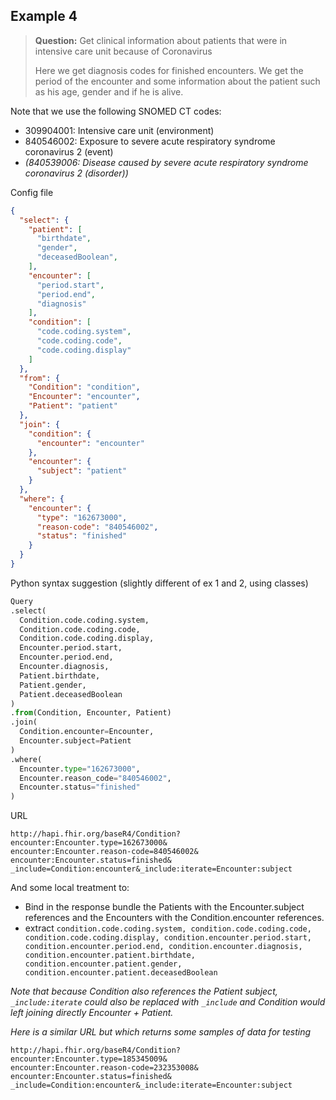 ## Example 4

> **Question:** Get clinical information about patients that were in intensive care unit because of Coronavirus
>
> Here we get diagnosis codes for finished encounters. We get the period of the encounter and some information about the patient such as his age, gender and if he is alive.

Note that we use the following SNOMED CT codes:
- 309904001: Intensive care unit (environment)
- 840546002: Exposure to severe acute respiratory syndrome coronavirus 2 (event)
- _(840539006: Disease caused by severe acute respiratory syndrome coronavirus 2 (disorder))_

Config file
```json
{
  "select": {
    "patient": [
      "birthdate",
      "gender",
      "deceasedBoolean",
    ],
    "encounter": [
      "period.start",
      "period.end",
      "diagnosis"
    ],
    "condition": [
      "code.coding.system",
      "code.coding.code",
      "code.coding.display"
    ]
  },
  "from": {
    "Condition": "condition",
    "Encounter": "encounter",
    "Patient": "patient"
  },
  "join": {
    "condition": {
      "encounter": "encounter"
    },
    "encounter": {
      "subject": "patient"
    }
  },
  "where": {
    "encounter": {
      "type": "162673000",
      "reason-code": "840546002",
      "status": "finished"
    }
  }
}
```

Python syntax suggestion (slightly different of ex 1 and 2, using classes)
```python
Query
.select(
  Condition.code.coding.system,
  Condition.code.coding.code,
  Condition.code.coding.display,
  Encounter.period.start,
  Encounter.period.end,
  Encounter.diagnosis,
  Patient.birthdate,
  Patient.gender,
  Patient.deceasedBoolean
)
.from(Condition, Encounter, Patient)
.join(
  Condition.encounter=Encounter,
  Encounter.subject=Patient
)
.where(
  Encounter.type="162673000",
  Encounter.reason_code="840546002",
  Encounter.status="finished"
)
```

URL
```
http://hapi.fhir.org/baseR4/Condition?
encounter:Encounter.type=162673000&
encounter:Encounter.reason-code=840546002&
encounter:Encounter.status=finished&
_include=Condition:encounter&_include:iterate=Encounter:subject
```

And some local treatment to:
- Bind in the response bundle the Patients with the Encounter.subject references and the Encounters with the Condition.encounter references.
- extract `condition.code.coding.system, condition.code.coding.code, condition.code.coding.display, condition.encounter.period.start, condition.encounter.period.end, condition.encounter.diagnosis, condition.encounter.patient.birthdate, condition.encounter.patient.gender, condition.encounter.patient.deceasedBoolean`

_Note that because Condition also references the Patient subject, `_include:iterate` could also be replaced with `_include` and Condition would left joining directly Encounter + Patient._


_Here is a similar URL but which returns some samples of data for testing_
```
http://hapi.fhir.org/baseR4/Condition?
encounter:Encounter.type=185345009&
encounter:Encounter.reason-code=232353008&
encounter:Encounter.status=finished&
_include=Condition:encounter&_include:iterate=Encounter:subject
```

